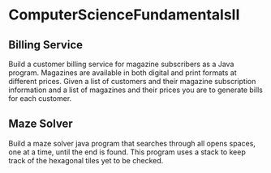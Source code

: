# ComputerScienceFundamentalsII

## Billing Service
Build a customer billing service for magazine subscribers as a Java program. Magazines are available in both digital and print formats at different prices. Given a list of customers and their magazine subscription information and a list of magazines and their prices you are to generate bills for each customer.

## Maze Solver
Build a maze solver java program that searches through all opens spaces, one at a time, until the end is found. This program uses a stack to keep track of the hexagonal tiles yet to be checked.
